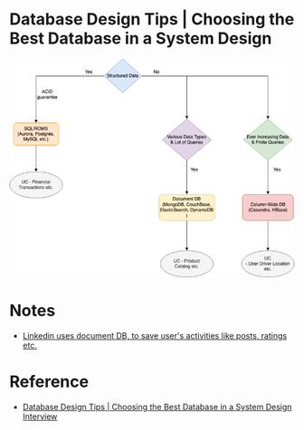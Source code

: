 
# Database Design Tips | Choosing the Best Database in a System Design

![img.png](assests/DecideDatabase.drawio.png)

# Notes
- [Linkedin uses document DB, to save user's activities like posts, ratings etc.](https://engineering.linkedin.com/espresso/introducing-espresso-linkedins-hot-new-distributed-document-store)

# Reference
- [Database Design Tips | Choosing the Best Database in a System Design Interview](https://www.youtube.com/watch?v=cODCpXtPHbQ)